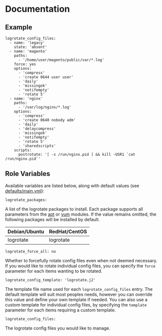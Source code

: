 # Documentation

## Example

```
logrotate_config_files:
  - name: 'legacy'
    state: 'absent'
  - name: 'magento'
    paths:
      - '/home/user/magento/public/var/*.log'
    force: yes
    options:
      - 'compress'
      - 'create 0644 user user'
      - 'daily'
      - 'missingok'
      - 'notifempty'
      - 'rotate 5'
  - name: 'nginx'
    paths:
      - '/var/log/nginx/*.log'
    options:
      - 'compress'
      - 'create 0640 nobody adm'
      - 'daily'
      - 'delaycompress'
      - 'missingok'
      - 'notifempty'
      - 'rotate 5'
      - 'sharedscripts'
    scripts:
      postrotate: '[ -s /run/nginx.pid ] && kill -USR1 `cat /run/nginx.pid`'
```

## Role Variables

Available variables are listed below, along with default values (see [defaults/main.yml](/defaults/main.yml)):

```
logrotate_packages:
```

A list of the logrotate packages to install. Each package supports all parameters from the
[apt](http://docs.ansible.com/ansible/apt_module.html) or [yum](http://docs.ansible.com/ansible/yum_module.html) modules.
If the value remains omitted, the following packages will be installed by default.

| Debian/Ubuntu          | RedHat/CentOS           |
| :--------------------- | :---------------------- |
| logrotate              |  logrotate              |

```
logrotate_force_all: no
```

Whether to forcefully rotate config files even when not deemed necessary. If you would like to rotate
individual config files, you can specify the `force` parameter for each items wanting to be rotated.

```
logrotate_config_template: 'logrotate.j2'
```

The template file name used for each `logrotate_config_files` entry. The default template will suit
most peoples needs, however you can override this value and define your own template if needed. You
can also use a custom template for individual config files, by specifying the `template` parameter
for each items requiring a custom template.

```
logrotate_config_files:
```

The logrotate config files you would like to manage.